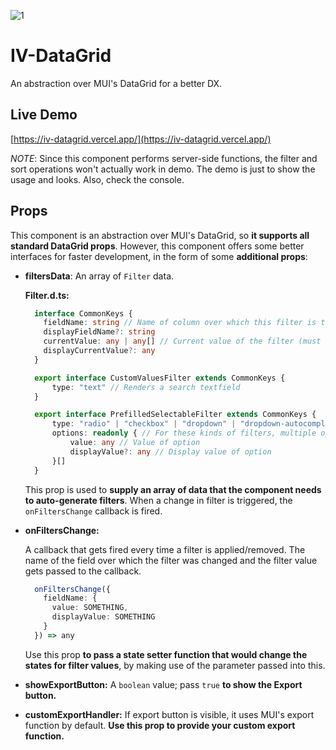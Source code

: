 ![1](https://user-images.githubusercontent.com/95337562/148641226-5318399e-8b7f-4b8c-9066-e96ed44da509.png)

# IV-DataGrid
An abstraction over MUI's DataGrid for a better DX.

## Live Demo

[https://iv-datagrid.vercel.app/](https://iv-datagrid.vercel.app/)

*NOTE*: Since this component performs server-side functions, the filter and sort operations won't actually work in demo. The demo is just to show the usage and looks. Also, check the console.

## Props

This component is an abstraction over MUI's DataGrid, so **it supports all standard DataGrid props**. However, this component offers some better interfaces for faster development, in the form of some **additional props**:

- **filtersData**: An array of `Filter` data.

  **Filter.d.ts:**
  ```ts
    interface CommonKeys {
      fieldName: string // Name of column over which this filter is to be applied
      displayFieldName?: string
      currentValue: any | any[] // Current value of the filter (must be a React state)
      displayCurrentValue?: any
    }

    export interface CustomValuesFilter extends CommonKeys {
        type: "text" // Renders a search textfield
    }

    export interface PrefilledSelectableFilter extends CommonKeys {
        type: "radio" | "checkbox" | "dropdown" | "dropdown-autocomplete"
        options: readonly { // For these kinds of filters, multiple options are needed
            value: any // Value of option
            displayValue?: any // Display value of option
        }[]
    }
  ```

  This prop is used to **supply an array of data that the component needs to auto-generate filters**. When a change in filter is triggered, the `onFiltersChange` callback is fired.
  
- **onFiltersChange:**

  A callback that gets fired every time a filter is applied/removed. The name of the field over which the filter was changed and the filter value gets passed to the callback.
  ```ts
    onFiltersChange({
      fieldName: {
        value: SOMETHING,
        displayValue: SOMETHING
      }
    }) => any
  ```
  Use this prop **to pass a state setter function that would change the states for filter values**, by making use of the parameter passed into this.
  
- **showExportButton:**
  A `boolean` value; pass `true` **to show the Export button.**

- **customExportHandler:**
  If export button is visible, it uses MUI's export function by default. **Use this prop to provide your custom export function.**
  

